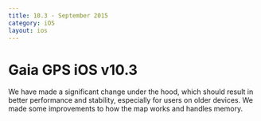 ```yaml
---
title: 10.3 - September 2015
category: iOS
layout: ios
---
```


# Gaia GPS iOS v10.3

We have made a significant change under the hood, which should result in better performance and stability, especially for users on older devices. We made some improvements to how the map works and handles memory.
